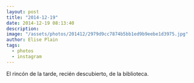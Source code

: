 ```yaml
---
layout: post
title: "2014-12-19"
date: 2014-12-19 08:13:40
description: 
image: "/assets/photos/201412/2979d9cc7874b5bb1ed9b9eebe1d3975.jpg"
author: Elise Plain
tags: 
  - photos
  - instagram
---
```


El rincón de la tarde, recién descubierto, de la biblioteca.
<p></p>
